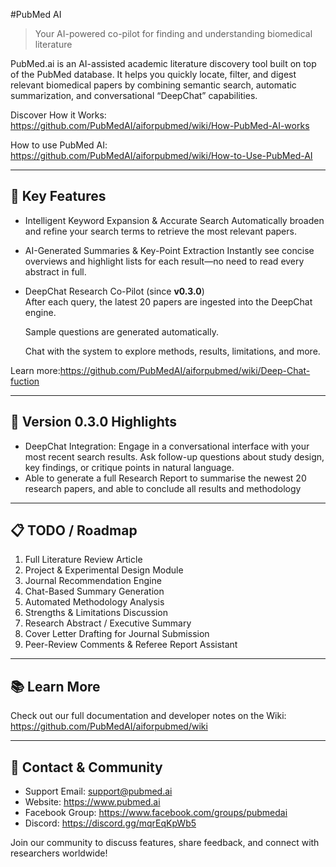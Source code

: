 #PubMed AI

> Your AI-powered co-pilot for finding and understanding biomedical literature

PubMed.ai is an AI-assisted academic literature discovery tool built on top of the PubMed database. It helps you quickly locate, filter, and digest relevant biomedical papers by combining semantic search, automatic summarization, and conversational “DeepChat” capabilities.

Discover How it Works: https://github.com/PubMedAI/aiforpubmed/wiki/How-PubMed-AI-works

How to use PubMed AI: https://github.com/PubMedAI/aiforpubmed/wiki/How-to-Use-PubMed-AI


---

## 🚀 Key Features

- Intelligent Keyword Expansion & Accurate Search  Automatically broaden and refine your search terms to retrieve the most relevant papers.

- AI-Generated Summaries & Key-Point Extraction  Instantly see concise overviews and highlight lists for each result—no need to read every abstract in full.

- DeepChat Research Co-Pilot (since **v0.3.0**)  
    After each query, the latest 20 papers are ingested into the DeepChat engine.

    Sample questions are generated automatically.  

    Chat with the system to explore methods, results, limitations, and more.

Learn more:https://github.com/PubMedAI/aiforpubmed/wiki/Deep-Chat-fuction

---
## 🔖 Version 0.3.0 Highlights

- DeepChat Integration:  Engage in a conversational interface with your most recent search results. Ask follow-up questions about study design, key findings, or critique points in natural language.
- Able to generate a full Research Report to summarise the newest 20 research papers, and able to conclude all results and methodology

---


## 📋 TODO / Roadmap

1. Full Literature Review Article  
2. Project & Experimental Design Module  
3. Journal Recommendation Engine  
4. Chat-Based Summary Generation  
5. Automated Methodology Analysis  
6. Strengths & Limitations Discussion  
7. Research Abstract / Executive Summary  
8. Cover Letter Drafting for Journal Submission  
9. Peer-Review Comments & Referee Report Assistant

---


## 📚 Learn More

Check out our full documentation and developer notes on the Wiki:  
https://github.com/PubMedAI/aiforpubmed/wiki

---

## 💬 Contact & Community

- Support Email: support@pubmed.ai  
- Website: https://www.pubmed.ai  
- Facebook Group: https://www.facebook.com/groups/pubmedai 
- Discord: https://discord.gg/mqrEqKpWb5  

Join our community to discuss features, share feedback, and connect with researchers worldwide!

